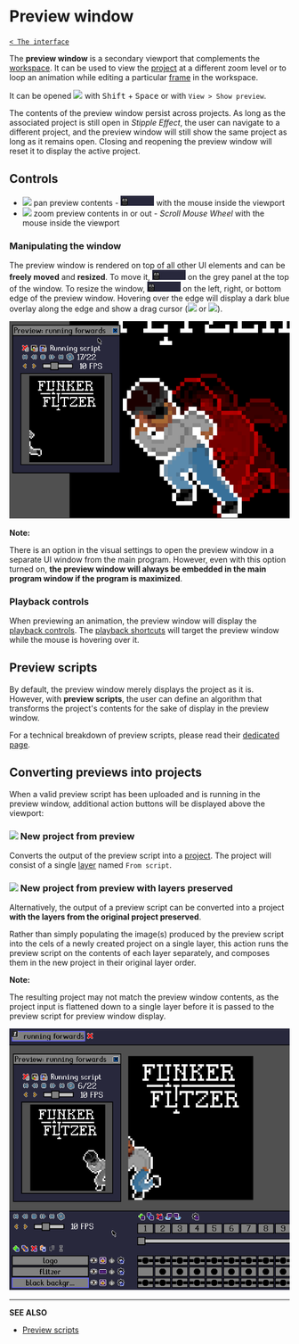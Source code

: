 # Preview window

[`< The interface`](./interface.md)

The **preview window** is a secondary viewport that complements the [workspace](./interface.md#workspace). It can be used to view the [project](./project.md) at a different zoom level or to loop an animation while editing a particular [frame](./frame.md) in the workspace.

It can be opened ![](https://raw.githubusercontent.com/jbunke/stipple-effect/master/res/icons/preview.png) with <kbd>Shift</kbd> + <kbd>Space</kbd> or with `View > Show preview`.

The contents of the preview window persist across projects. As long as the associated project is still open in *Stipple Effect*, the user can navigate to a different project, and the preview window will still show the same project as long as it remains open. Closing and reopening the preview window will reset it to display the active project.

## Controls

* ![](https://raw.githubusercontent.com/jbunke/stipple-effect/master/res/icons/hand.png) pan preview contents - ![Click & Drag](./assets/ui/click-drag.gif "Click & Drag") with the mouse inside the viewport
* ![](https://raw.githubusercontent.com/jbunke/stipple-effect/master/res/icons/zoom.png) zoom preview contents in or out - *Scroll Mouse Wheel* with the mouse inside the viewport

### Manipulating the window

The preview window is rendered on top of all other UI elements and can be **freely moved** and **resized**. To move it, ![Click & Drag](./assets/ui/click-drag.gif "Click & Drag") on the grey panel at the top of the window. To resize the window, ![Click & Drag](./assets/ui/click-drag.gif "Click & Drag") on the left, right, or bottom edge of the preview window. Hovering over the edge will display a dark blue overlay along the edge and show a drag cursor (![](https://raw.githubusercontent.com/jbunke/stipple-effect/master/res/cursors/slide_horz.png) or ![](https://raw.githubusercontent.com/jbunke/stipple-effect/master/res/cursors/slide_vert.png)).

![](./assets/graphics/preview-window-controls.gif)

**Note:**

There is an option in the visual settings to open the preview window in a separate UI window from the main program. However, even with this option turned on, **the preview window will always be embedded in the main program window if the program is maximized**.

### Playback controls

When previewing an animation, the preview window will display the [playback controls](./frame.md#playback-actions). The [playback shortcuts](./shortcuts.md#playback) will target the preview window while the mouse is hovering over it.

## Preview scripts

By default, the preview window merely displays the project as it is. However, with **preview scripts**, the user can define an algorithm that transforms the project's contents for the sake of display in the preview window.

For a technical breakdown of preview scripts, please read their [dedicated page](./preview-scripts.md).

## Converting previews into projects

When a valid preview script has been uploaded and is running in the preview window, additional action buttons will be displayed above the viewport:

### ![](https://raw.githubusercontent.com/jbunke/stipple-effect/master/res/icons/import_preview.png) New project from preview

Converts the output of the preview script into a [project](./project.md). The project will consist of a single [layer](./layer.md) named `From script`.

### ![](https://raw.githubusercontent.com/jbunke/stipple-effect/master/res/icons/import_per_layer.png) New project from preview with layers preserved

Alternatively, the output of a preview script can be converted into a project **with the layers from the original project preserved**.

Rather than simply populating the image(s) produced by the preview script into the cels of a newly created project on a single layer, this action runs the preview script on the contents of each layer separately, and composes them in the new project in their original layer order.

**Note:**

The resulting project may not match the preview window contents, as the project input is flattened down to a single layer before it is passed to the preview script for preview window display.

![](./assets/graphics/import-naive-and-with-layers.gif)

---

**SEE ALSO**

* [Preview scripts](./preview-scripts.md)
